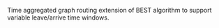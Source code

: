 Time aggregated graph routing extension of BEST algorithm to support variable leave/arrive time windows.